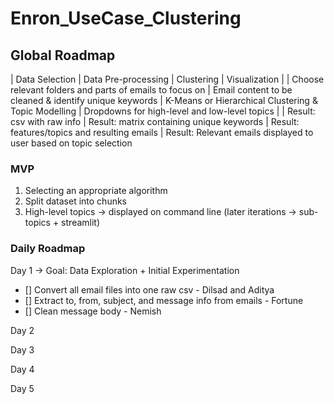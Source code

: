 # Enron_UseCase_Clustering
## Global Roadmap

| Data Selection | Data Pre-processing | Clustering | Visualization |
| Choose relevant folders and parts of emails to focus on | Email content to be cleaned & identify unique keywords | K-Means or Hierarchical Clustering & Topic Modelling | Dropdowns for high-level and low-level topics |
| Result: csv with raw info | Result: matrix containing unique keywords | Result: features/topics and resulting emails | Result: Relevant emails displayed to user based on topic selection


### MVP
1. Selecting an appropriate algorithm
2. Split dataset into chunks
3. High-level topics → displayed on command line (later iterations → sub-topics + streamlit)

### Daily Roadmap
Day 1 → Goal: Data Exploration + Initial Experimentation
- [] Convert all email files into one raw csv - Dilsad and Aditya
- [] Extract to, from, subject, and message info from emails - Fortune
- [] Clean message body - Nemish

Day 2

Day 3

Day 4

Day 5
